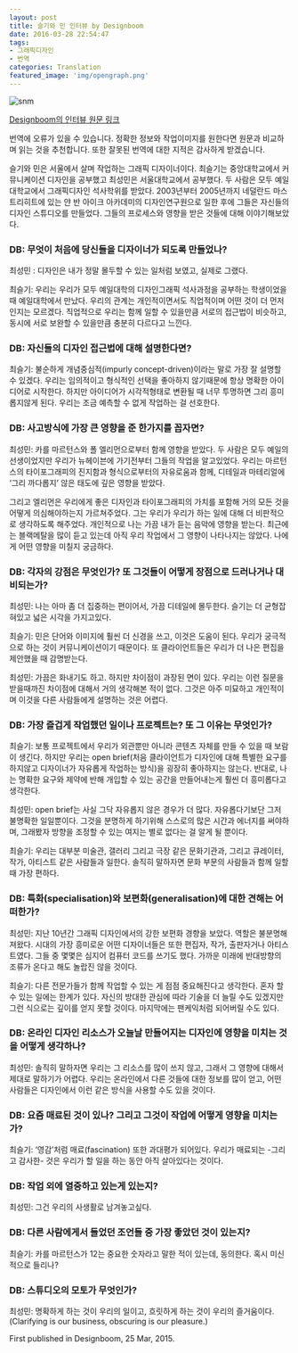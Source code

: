 ```yaml
---
layout: post
title: 슬기와 민 인터뷰 by Designboom
date: 2016-03-28 22:54:47
tags: 
- 그래픽디자인 
- 번역
categories: Translation
featured_image: 'img/opengraph.png'
---
```

![snm](https://www.designboom.com/wp-content/uploads/2015/03/Being_Tschichold-818x574.jpg)


[Designboom의 인터뷰 원문 링크](http://www.designboom.com/design/interview-sulki-and-min-03-25-2015)

번역에 오류가 있을 수 있습니다. 정확한 정보와 작업이미지를 원한다면 원문과 비교하며 읽는 것을 추천합니다. 또한 잘못된 번역에 대한 지적은 감사하게 받겠습니다.



슬기와 민은 서울에서 살며 작업하는 그래픽 디자이너이다. 최슬기는 중앙대학교에서 커뮤니케이션 디자인을 공부했고 최성민은 서울대학교에서 공부했다. 두 사람은 모두 예일대학교에서 그래픽디자인 석사학위를 받았다. 2003년부터 2005년까지 네덜란드 마스트리히트에 있는 얀 반 아이크 아카데미의 디자인연구원으로 일한 후에 그들은 자신들의 디자인 스튜디오를 만들었다. 그들의 프로세스와 영향을 받은 것들에 대해 이야기해보았다.

### DB: 무엇이 처음에 당신들을 디자이너가 되도록 만들었나?
 
최성민 : 디자인은 내가 정말 몰두할 수 있는 일처럼 보였고, 실제로 그랬다.

최슬기: 우리는 우리가 모두 예일대학의 디자인그래픽 석사과정을 공부하는 학생이었을 때 예일대학에서 만났다. 우리의 관계는 개인적이면서도 직업적이며 어떤 것이 더 먼저인지는 모르겠다. 직업적으로 우리는 함께 일할 수 있을만큼 서로의 접근법이 비슷하고, 동시에 서로 보완할 수 있을만큼 충분히 다르다고 느낀다.

### DB: 자신들의 디자인 접근법에 대해 설명한다면?
 
최슬기: 불순하게 개념중심적(impurly concept-driven)이라는 말로 가장 잘 설명할 수 있겠다. 우리는 임의적이고 형식적인 선택을 좋아하지 않기때문에 항상 명확한 아이디어로 시작한다. 하지만 아이디어가 시각적형태로 변환될 때 너무 투명하면 그리 흥미롭지않게 된다. 우리는 조금 예측할 수 없게 작업하는 걸 선호한다.

### DB: 사고방식에 가장 큰 영향을 준 한가지를 꼽자면?
 
최성민: 카를 마르턴스와 폴 엘리먼으로부터 함께 영향을 받았다. 두 사람은 모두 예일의 선생이었지만 우리가 뉴헤이븐에 가기전부터 그들의 작업을 알고있었다. 우리는 마르턴스의 타이포그래피의 진지함과 형식으로부터의 자유로움과 함께, 디테일과 마테리얼에 ‘그리 까다롭지’ 않은 태도에 깊은 영향을 받았다.

그리고 엘리먼은 우리에게 좋은 디자인과 타이포그래피의 가치를 포함해 거의 모든 것을 어떻게 의심해야하는지 가르쳐주었다. 그는 우리가 우리가 하는 일에 대해 더 비판적으로 생각하도록 해주었다. 개인적으로 나는 가끔 내가 듣는 음악에 영향을 받는다. 최근에는 블랙메탈을 많이 듣고 있는데 아직 우리 작업에서 그 영향이 나타나지는 않았다. 나에게 어떤 영향을 미칠지 궁금하다.

### DB: 각자의 강점은 무엇인가? 또 그것들이 어떻게 장점으로 드러나거나 대비되는가?
 
최성민: 나는 아마 좀 더 집중하는 편이어서, 가끔 디테일에 몰두한다. 슬기는 더 균형잡혀있고 넓은 시각을 가지고있다.
 
최슬기: 민은 단어와 이미지에 훨씬 더 신경을 쓰고, 이것은 도움이 된다. 우리가 궁극적으로 하는 것이 커뮤니케이션이기 때문이다. 또 클라이언트들은 우리가 더 나은 편집을 제안했을 때 감명받는다.

최성민: 가끔은 화내기도 하고. 하지만 차이점이 과장된 면이 있다. 우리는 이런 질문을 받을때까진 차이점에 대해서 거의 생각해본 적이 없다. 그것은 아주 미묘하고 개인적이며 이것을 다른 사람들에게 설명하는 것은 어렵다.

### DB: 가장 즐겁게 작업했던 일이나 프로젝트는? 또 그 이유는 무엇인가?

최슬기: 보통 프로젝트에서 우리가 외관뿐만 아니라 콘텐츠 자체를 만들 수 있을 때 보람이 생긴다. 하지만 우리는 open brief(처음 클라이언트가 디자인에 대해 특별한 요구를 하지않고 디자이너가 자유롭게 작업하는 방식)을 굉장히 좋아하지는 않는다. 반대로, 나는 명확한 요구와 제약에 반해 개입할 수 있는 공간을 만들어내는게 훨씬 더 흥미롭다고 생각한다.
 
최성민: open brief는 사실 그닥 자유롭지 않은 경우가 더 많다. 자유롭다기보단 그저 불명확한 일일뿐이다. 그것을 분명하게 하기위해 스스로의 많은 시간과 에너지를 써야하며, 그래봤자 방향을 조정할 수 있는 여지는 별로 없다는 걸 알게 될 뿐이다.

최슬기: 우리는 대부분 미술관, 갤러리 그리고 극장 같은 문화기관과, 그리고 큐레이터, 작가, 아티스트 같은 사람들과 일한다. 솔직히 말하자면 문화 부문의 사람들과 함께 일할 때 가장 편하다.

### DB: 특화(specialisation)와 보편화(generalisation)에 대한 견해는 어떠한가?
 
최성민: 지난 10년간 그래픽 디자인에서의 강한 보편화 경향을 보았다. 역할은 불분명해져왔다. 시대의 가장 흥미로운 어떤 디자이너들은 또한 편집자, 작가, 출판자거나 아티스트였다. 그들 중 몇몇은 심지어 컴퓨터 코드를 쓰기도 했다. 가까운 미래에 반대방향의 조류가 온다고 해도 놀랍진 않을 것이다.
 
최슬기: 다른 전문가들가 함께 작업할 수 있는 게 점점 중요해진다고 생각한다. 혼자 할 수 있는 일에는 한계가 있다. 자신의 방대한 관심에 따라 기술을 더 늘릴 수도 있겠지만 그런 식으로는 깊이를 얻지 못할 것이다. 마지막에는 팬케익처럼 되어버릴 수도 있다.

### DB: 온라인 디자인 리소스가 오늘날 만들어지는 디자인에 영향을 미치는 것을 어떻게 생각하나?
 
최성민: 솔직히 말하자면 우리는 그 리소스를 많이 쓰지 않고, 그래서 그 영향에 대해서 제대로 말하기가 어렵다. 우리는 온라인에서 다른 것들에 대한 정보를 많이 얻고, 어떤 사람들은 디자인에서 이런 같은 방식을 사용할 수도 있을 것이다.

### DB: 요즘 매료된 것이 있나? 그리고 그것이 작업에 어떻게 영향을 미치는가?
 
최슬기: ‘영감’처럼 매료(fascination) 또한 과대평가 되어있다. 우리가 매료되는 -그리고 감사한- 것은 우리가 할 일을 하는 동안 아직 살아있다는 것이다.

### DB: 작업 외에 열중하고 있는게 있는지?
 
최성민: 그건 우리의 사생활로 남겨놓고싶다.

### DB: 다른 사람에게서 들었던 조언들 중 가장 좋았던 것이 있는지? 
 
최슬기: 카를 마르턴스가 12는 중요한 숫자라고 말한 적이 있는데, 동의한다. 혹시 미신적으로 들리나?

### DB: 스튜디오의 모토가 무엇인가?

최성민: 명확하게 하는 것이 우리의 일이고, 흐릿하게 하는 것이 우리의 즐거움이다. (Clarifying is our business, obscuring is our pleasure.)

First published in Designboom, 25 Mar, 2015.